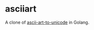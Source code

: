 # asciiart

A clone of [ascii-art-to-unicode](https://github.com/fmthoma/ascii-art-to-unicode/)
in Golang.
